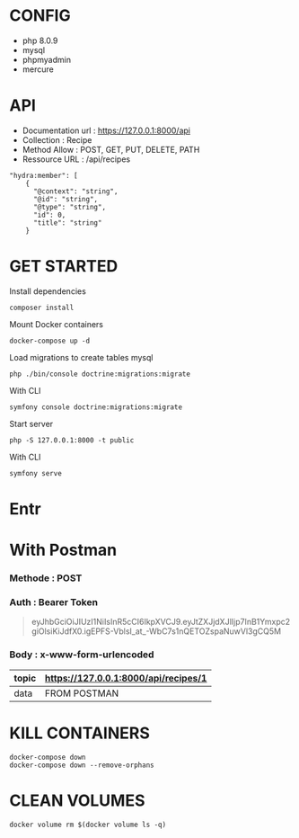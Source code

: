 # CONFIG
- php 8.0.9
- mysql
- phpmyadmin
- mercure

# API

- Documentation url : https://127.0.0.1:8000/api
- Collection : Recipe
- Method Allow : POST, GET, PUT, DELETE, PATH
- Ressource URL : /api/recipes

```
"hydra:member": [
    {
      "@context": "string",
      "@id": "string",
      "@type": "string",
      "id": 0,
      "title": "string"
    }
```

# GET STARTED

Install dependencies
```
composer install
```
Mount Docker containers
```
docker-compose up -d
```
Load migrations to create tables mysql 
```
php ./bin/console doctrine:migrations:migrate
```
With CLI
```
symfony console doctrine:migrations:migrate
```
Start server
```
php -S 127.0.0.1:8000 -t public
```
With CLI
```
symfony serve
```

# Entr

# With Postman

### Methode : POST
### Auth : Bearer Token 
> eyJhbGciOiJIUzI1NiIsInR5cCI6IkpXVCJ9.eyJtZXJjdXJlIjp7InB1Ymxpc2giOlsiKiJdfX0.igEPFS-VblsI_at_-WbC7s1nQETOZspaNuwVl3gCQ5M

### Body : x-www-form-urlencoded
| topic | https://127.0.0.1:8000/api/recipes/1 |
|-------|--------------------------------------|
| data  | FROM POSTMAN                         |

# KILL CONTAINERS
```
docker-compose down
docker-compose down --remove-orphans
```
# CLEAN VOLUMES
```
docker volume rm $(docker volume ls -q)
```

